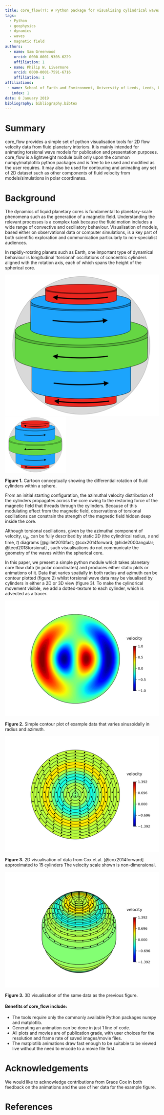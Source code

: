 ```yaml
---
title: core_flow(?): A Python package for visualising cylindrical waves'
tags:
  - Python
  - geophysics
  - dynamics
  - waves
  - magnetic field
authors:
  - name: Sam Greenwood
    orcid: 0000-0001-9303-6229
    affiliation: 1
  - name: Philip W. Livermore
    orcid: 0000-0001-7591-6716
    affiliation: 1
affiliations:
 - name: School of Earth and Environment, University of Leeds, Leeds, LS2 9JT
   index: 1
date: 8 January 2019
bibliography: bibliography.bibtex
---
```



# Summary

core_flow provides a simple set of python visualisation tools for 2D flow velocity data from fluid planetary interiors. It is mainly intended for animating torsional wave models for publication and presentation purposes. core_flow is a lightweight module built only upon the common numpy/matplotlib python packages and is free to be used and modified as the user requires. It may also be used for contouring and animating any set of 2D dataset such as other components of fluid velocity from models/simulations in polar coordinates.

# Background

The dynamics of liquid planetary cores is fundamental to planetary-scale phenomena such as the generation of a magnetic field. Understanding the relevant processes is a complex task because the fluid motion includes a wide range of convective and oscillatory behaviour. Visualisation of models, based either on observational data or computer simulations, is a key part of both scientific exploration and communication particularly to non-specialist audiences.

In rapidly-rotating planets such as Earth, one important type of dynamical behaviour is longitudinal 'torsional' oscillations of concentric cylinders aligned with the rotation axis, each of which spans the height of the spherical core.

![cartoon](images/cartoon_cylinders.png)
<img src="images/cartoon_cylinders.png" alt="cartoon" width="200"/>

**Figure 1.** Cartoon conceptually showing the differential rotation of fluid cylinders within a sphere.



From an initial starting configuration, the azimuthal velocity distribution of the cylinders propagates across the core owing to the restoring force of the magnetic field that threads through the cylinders. Because of this modulating effect from the magnetic field, observations of torsional oscillations can constrain the strength of the magnetic field hidden deep inside the core.


Although torsional oscillations, given by the azimuthal component of velocity, $u_\phi$, can be fully described by static 2D (the cylindrical radius, $s$ and time, $t$) diagrams [@gillet2010fast; @cox2014forward; @hide2000angular; @teed2018torsional] , such visualisations do not communicate the geometry of the waves within the spherical core.


 In this paper, we present a simple python module which takes planetary core flow data (in polar coordinates) and produces either static plots or animations of it. Data that varies spatially in both radius and azimuth can be contour plotted (figure 2) whilst torsional wave data may be visualised by cylinders in either a 2D or 3D view (figure 3). To make the cylindrical movement visible, we add a dotted-texture to each cylinder, which is advected as a tracer.

![contour plot](images/example_contour.png)

**Figure 2.** Simple contour plot of example data that varies sinusoidally in radius and azimuth.

![2D cylinders plot](images/example_cylinders.png)

**Figure 3.** 2D visualisation of data from Cox et al. [@cox2014forward] approximated to 15 cylinders The velocity scale shown is non-dimensional.

![3D cylinders plot](images/example_cylinders_3D.png)

**Figure 3.** 3D visualisation of the same data as the previous figure.


#### Benefits of core_flow include:

* The tools require only the commonly available Python packages numpy and matplotlib.
* Generating an animation can be done in just 1 line of code.
* All plots and movies are of publication grade, with user choices for the resolution and frame rate of saved images/movie files.
* The matplotlib animations draw fast enough to be suitable to be viewed live without the need to encode to a movie file first.


# Acknowledgements

We would like to acknowledge contributions from Grace Cox in both feedback on the animations and the use of her data for the example figure.

# References
